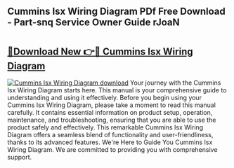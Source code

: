 ## Cummins Isx Wiring Diagram PDf Free Download - Part-snq Service Owner Guide rJoaN

# <h2><a href="http://dfhqso7.blite.top/?on=Cummins+Isx+Wiring+Diagram">🔗Download New 👉🔴 Cummins Isx Wiring Diagram</a></h2>

[![Cummins Isx Wiring Diagram download](https://i.imgur.com/lujVjoI.png)](http://dfhqso7.blite.top/?on=Cummins+Isx+Wiring+Diagram)
Your journey with the Cummins Isx Wiring Diagram starts here. This manual is your comprehensive guide to understanding and using it effectively. Before you begin using your Cummins Isx Wiring Diagram, please take a moment to read this manual carefully. It contains essential information on product setup, operation, maintenance, and troubleshooting, ensuring that you are able to use the product safely and effectively. This remarkable Cummins Isx Wiring Diagram offers a seamless blend of functionality and user-friendliness, thanks to its advanced features. We're Here to Guide You Cummins Isx Wiring Diagram. We are committed to providing you with comprehensive support.
